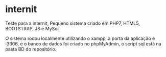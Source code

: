 # internit
Teste para a internit, Pequeno sistema criado em PHP7, HTML5, BOOTSTRAP, JS e MySql

O sistema rodou localmente utilizando o xampp, a porta da aplicação é :3306, e o banco de dados foi criado no phpMyAdmin, o script sql está na pasta BD do repositório.
